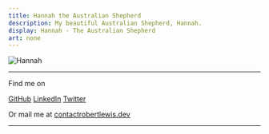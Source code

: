 ```yaml
---
title: Hannah the Australian Shepherd
description: My beautiful Australian Shepherd, Hannah.
display: Hannah - The Australian Shepherd
art: none
---
```


![Hannah](../public/hannah.png)

---

Find me on

<p flex="~ gap-2 wrap" class="mt--2!">
  <a href="https://github.com/robbylew" target="_blank"><span op75 i-simple-icons-github /> GitHub</a>
  <a href="https://linkedin.com/in/robbylewis/" target="_blank"><span op75 i-simple-icons-linkedin /> LinkedIn</a>
  <a href="https://x.com/roberthedev"><span op75 i-ri-twitter-x-fill /> Twitter</a>
</p>
Or mail me at <a href="mailto:contact@robertlewis.dev"><span font-mono>contact<span i-carbon-at/>robertlewis.dev</span></a>

---
